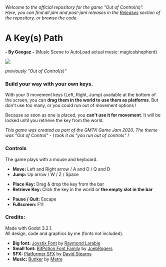 *Welcome to the official repository for the game "Out of Control(s)". <br> Here, you can find all jam and post-jam releases in the [Releases](https://github.com/geegaz/GMTK_Jam_2020/releases) section of the repository, or browse the code.*


# A Key(s) Path
**- By Geegaz -**
(Music Scene to AutoLoad actual music: magicalshepherd)

<img src="https://img.itch.zone/aW1nLzM4NjM5MTEuZ2lm/original/bm3fwN.gif">

*previously "Out of Control(s)"*

### Build your way with your own keys.

With your 3 movement keys (Left, Right, Jump) available at the bottom of the screen, you can **drag them in the world to use them as platforms**. But don't use too many, or you could run out of movement options !

Because as soon as one is placed, you **can't use it for movement**. It will be locked until you retrieve the key from the world.

*This game was created as part of the GMTK Game Jam 2020. The theme was "Out of Control" - I took it as "you run out of controls" !*

### Controls

The game plays with a mouse and keyboard.

<ul>
    <li><strong>Move:</strong> Left and Right arrow / A and D / Q and D</li>
    <li><strong>Jump:</strong> Up arrow / W / Z / Space</li>
</ul>
<ul>
    <li><strong>Place Key:</strong> Drag & drop the key from the bar</li>
    <li><strong>Retrieve Key:</strong> Click the key in the world or <strong>the empty slot in the bar</strong></li>
</ul>
<ul>
    <li><strong>Pause / Quit:</strong> Escape</li>
    <li><strong>Fullscreen: </strong>F11</li>
</ul>

### Credits:

Made with Godot 3.2.1.<br>
All design, code and graphics by me (fonts not included).

- **Big font:** [Joystix Font](https://www.1001fonts.com/joystix-font.html) by [Raymond Larabie](https://www.1001fonts.com/users/typodermic/)
- **Small font:** [BitPotion Font Family](https://www.1001fonts.com/bitpotion-font.html) by [JoebRogers](https://www.1001fonts.com/users/JoebRogers/)
- **SFX:** [Platformer SFX](https://outspacer.itch.io/platformer-sfx) by [David Stearns](https://outspacer.itch.io/)
- **Music:** [Bunker](https://freemusicarchive.org/music/Metre/Circuit_1731/Bunker) by [Metre](https://freemusicarchive.org/music/Metre)
